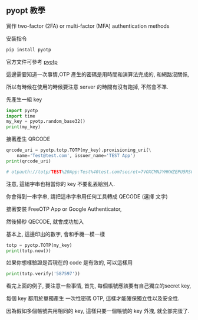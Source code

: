 ## pyopt 教學

實作 two-factor (2FA) or multi-factor (MFA) authentication methods

安裝指令

```cmd
pip install pyotp
```

官方文件可參考 [pyotp](https://pypi.org/project/pyotp/)

這邊需要知道一次事情,OTP 產生的密碼是用時間和演算法完成的, 和網路沒關係,

所以有時候在使用的時候要注意 server 的時間有沒有跑掉, 不然會不準.

先產生一組 key

```python
import pyotp
import time
my_key = pyotp.random_base32()
print(my_key)
```

接著產生 QRCODE

```python
qrcode_uri = pyotp.totp.TOTP(my_key).provisioning_uri(\
    name='Test@test.com', issuer_name='TEST App')
print(qrcode_uri)

# otpauth://totp/TEST%20App:Test%40test.com?secret=7VOXCMNJYHKWZEPU5RSCBDT3VHBDHKAI&issuer=TEST%20App
```

注意, 這組字串也相當你的 key 不要亂丟給別人.

你會得到一串字串, 請把這串字串用任何工具轉成 QECODE (選擇 文字)

接著安裝 FreeOTP App or Google Authenticator,

然後掃秒 QECODE, 就會成功加入

基本上, 這邊印出的數字, 會和手機一模一樣

```python
totp = pyotp.TOTP(my_key)
print(totp.now())
```

如果你想樣驗證是否現在的 code 是有效的, 可以這樣用

```python
print(totp.verify('587597'))
```

看完上面的例子, 要注意一些事情, 首先, 每個帳號應該要有自己獨立的secret key,

每個 key 都用於單獨產生 一次性密碼 OTP, 這樣才能確保獨立性以及安全性.

因為假如多個帳號共用相同的 key, 這樣只要一個帳號的 key 外洩, 就全部完蛋了.

